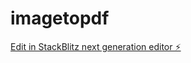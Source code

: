 # imagetopdf

[Edit in StackBlitz next generation editor ⚡️](https://stackblitz.com/~/github.com/eXeis-ixt/imagetopdf)